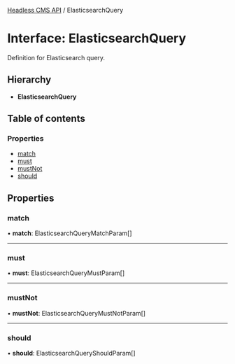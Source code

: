 [Headless CMS API](../index) / ElasticsearchQuery

# Interface: ElasticsearchQuery

Definition for Elasticsearch query.

## Hierarchy

* **ElasticsearchQuery**

## Table of contents

### Properties

- [match](elasticsearchquery.md#match)
- [must](elasticsearchquery.md#must)
- [mustNot](elasticsearchquery.md#mustnot)
- [should](elasticsearchquery.md#should)

## Properties

### match

• **match**: ElasticsearchQueryMatchParam[]

___

### must

• **must**: ElasticsearchQueryMustParam[]

___

### mustNot

• **mustNot**: ElasticsearchQueryMustNotParam[]

___

### should

• **should**: ElasticsearchQueryShouldParam[]
